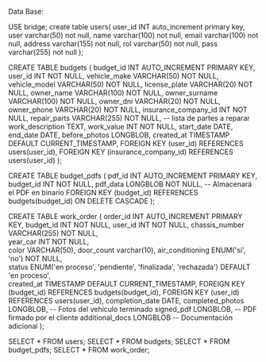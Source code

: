 Data Base:

USE bridge;
create table users(
user_id INT auto_increment primary key,
user varchar(50) not null,
name varchar(100) not null,
email varchar(100) not null,
address varchar(155) not null,
rol varchar(50) not null,
pass varchar(255) not null
);

CREATE TABLE budgets (
    budget_id INT AUTO_INCREMENT PRIMARY KEY,
    user_id INT NOT NULL,
    vehicle_make VARCHAR(50) NOT NULL,
    vehicle_model VARCHAR(50) NOT NULL,
    license_plate VARCHAR(20) NOT NULL,
    owner_name VARCHAR(100) NOT NULL,
    owner_surname VARCHAR(100) NOT NULL,
    owner_dni VARCHAR(20) NOT NULL,
    owner_phone VARCHAR(20) NOT NULL,
    insurance_company_id INT NOT NULL,
    repair_parts VARCHAR(255) NOT NULL, -- lista de partes a reparar
    work_description TEXT,
    work_value INT NOT NULL,
    start_date DATE,
    end_date DATE,
    before_photos LONGBLOB,
    created_at TIMESTAMP DEFAULT CURRENT_TIMESTAMP,
    FOREIGN KEY (user_id) REFERENCES users(user_id),
    FOREIGN KEY (insurance_company_id) REFERENCES users(user_id)
);

CREATE TABLE budget_pdfs (
    pdf_id INT AUTO_INCREMENT PRIMARY KEY,
    budget_id INT NOT NULL,
    pdf_data LONGBLOB NOT NULL, -- Almacenará el PDF en binario
    FOREIGN KEY (budget_id) REFERENCES budgets(budget_id) ON DELETE CASCADE
);

CREATE TABLE work_order (
    order_id INT AUTO_INCREMENT PRIMARY KEY,
    budget_id INT NOT NULL,
    user_id INT NOT NULL,
    chassis_number VARCHAR(255) NOT NULL,  
    year_car INT NOT NULL,  
    color VARCHAR(50),
    door_count varchar(10),
    air_conditioning ENUM('si', 'no') NOT NULL,  
    status ENUM('en proceso', 'pendiente', 'finalizada', 'rechazada') DEFAULT 'en proceso',  
    created_at TIMESTAMP DEFAULT CURRENT_TIMESTAMP,
    FOREIGN KEY (budget_id) REFERENCES budgets(budget_id),
    FOREIGN KEY (user_id) REFERENCES users(user_id),
    completion_date DATE, 
	completed_photos LONGBLOB,  -- Fotos del vehículo terminado
	signed_pdf LONGBLOB,  -- PDF firmado por el cliente
	additional_docs LONGBLOB -- Documentación adicional
);


SELECT * FROM users;
SELECT * FROM budgets;
SELECT * FROM budget_pdfs;
SELECT * FROM work_order;
